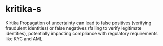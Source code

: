 # kritika-s
Kirtika
Propagation of uncertainty can lead to false positives (verifying fraudulent identities) or false negatives (failing to verify legitimate identities), potentially impacting compliance with regulatory requirements like KYC and AML.
